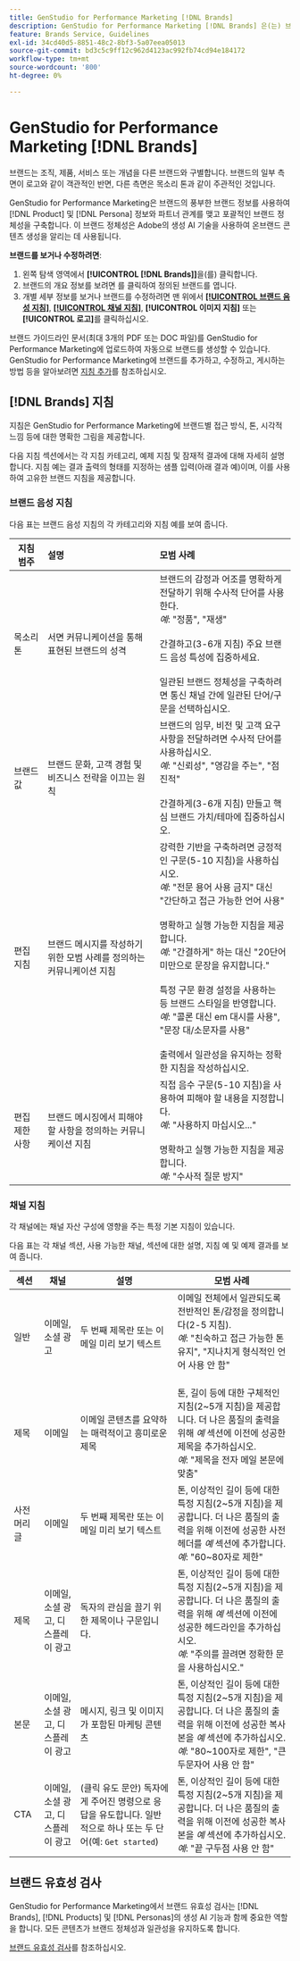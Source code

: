 ```yaml
---
title: GenStudio for Performance Marketing [!DNL Brands]
description: GenStudio for Performance Marketing [!DNL Brands] 은(는) 브랜드 에셋(마케팅 카피, 이미지, 경험 등)의 포괄적인 컬렉션으로, 브랜드 중심의 콘텐츠 생성을 알리는 역할을 합니다.
feature: Brands Service, Guidelines
exl-id: 34cd40d5-8851-48c2-8bf3-5a07eea05013
source-git-commit: bd3c5c9ff12c962d4123ac992fb74cd94e184172
workflow-type: tm+mt
source-wordcount: '800'
ht-degree: 0%

---
```


# GenStudio for Performance Marketing [!DNL Brands]

브랜드는 조직, 제품, 서비스 또는 개념을 다른 브랜드와 구별합니다. 브랜드의 일부 측면이 로고와 같이 객관적인 반면, 다른 측면은 목소리 톤과 같이 주관적인 것입니다.

GenStudio for Performance Marketing은 브랜드의 풍부한 브랜드 정보를 사용하여 [!DNL Product] 및 [!DNL Persona] 정보와 파트너 관계를 맺고 포괄적인 브랜드 정체성을 구축합니다. 이 브랜드 정체성은 Adobe의 생성 AI 기술을 사용하여 온브랜드 콘텐츠 생성을 알리는 데 사용됩니다.

**브랜드를 보거나 수정하려면**:

1. 왼쪽 탐색 영역에서 **[!UICONTROL [!DNL Brands]]**&#x200B;을(를) 클릭합니다.
1. 브랜드의 개요 정보를 보려면 를 클릭하여 정의된 브랜드를 엽니다.
1. 개별 세부 정보를 보거나 브랜드를 수정하려면 맨 위에서 [**[!UICONTROL 브랜드 음성 지침]**](#brand-voice-guidelines), [**[!UICONTROL 채널 지침]**](#channel-guidelines), **[!UICONTROL 이미지 지침]** 또는 **[!UICONTROL 로고]**&#x200B;를 클릭하십시오.

브랜드 가이드라인 문서(최대 3개의 PDF 또는 DOC 파일)를 GenStudio for Performance Marketing에 업로드하여 자동으로 브랜드를 생성할 수 있습니다. GenStudio for Performance Marketing에 브랜드를 추가하고, 수정하고, 게시하는 방법 등을 알아보려면 [지침 추가](add-guidelines.md)를 참조하십시오.

## [!DNL Brands] 지침

지침은 GenStudio for Performance Marketing에 브랜드별 접근 방식, 톤, 시각적 느낌 등에 대한 명확한 그림을 제공합니다.

다음 지침 섹션에서는 각 지침 카테고리, 예제 지침 및 잠재적 결과에 대해 자세히 설명합니다. 지침 예는 결과 출력의 형태를 지정하는 샘플 입력(아래 결과 예)이며, 이를 사용하여 고유한 브랜드 지침을 제공합니다.

### 브랜드 음성 지침

다음 표는 브랜드 음성 지침의 각 카테고리와 지침 예를 보여 줍니다.

| 지침 범주 | 설명 | 모범 사례 |
| ------------------| :---------- | :---------- |
| 목소리 톤 | 서면 커뮤니케이션을 통해 표현된 브랜드의 성격 | 브랜드의 감정과 어조를 명확하게 전달하기 위해 수사적 단어를 사용한다. <br>_예_: &quot;정품&quot;, &quot;재생&quot;<br><br>간결하고(3-6개 지침) 주요 브랜드 음성 특성에 집중하세요.<br><br>일관된 브랜드 정체성을 구축하려면 통신 채널 간에 일관된 단어/구문을 선택하십시오. |
| 브랜드 값 | 브랜드 문화, 고객 경험 및 비즈니스 전략을 이끄는 원칙 | 브랜드의 임무, 비전 및 고객 요구 사항을 전달하려면 수사적 단어를 사용하십시오. <br>_예_: &quot;신뢰성&quot;, &quot;영감을 주는&quot;, &quot;점진적&quot;<br><br>간결하게(3-6개 지침) 만들고 핵심 브랜드 가치/테마에 집중하십시오. |
| 편집 지침 | 브랜드 메시지를 작성하기 위한 모범 사례를 정의하는 커뮤니케이션 지침 | 강력한 기반을 구축하려면 긍정적인 구문(5-10 지침)을 사용하십시오.<br>_예_: &quot;전문 용어 사용 금지&quot; 대신 &quot;간단하고 접근 가능한 언어 사용&quot;<br><br>명확하고 실행 가능한 지침을 제공합니다. <br>_예_: &quot;간결하게&quot; 하는 대신 &quot;20단어 미만으로 문장을 유지합니다.&quot;<br><br>특정 구문 환경 설정을 사용하는 등 브랜드 스타일을 반영합니다. <br>_예_: &quot;콜론 대신 em 대시를 사용&quot;, &quot;문장 대/소문자를 사용&quot;<br><br>출력에서 일관성을 유지하는 정확한 지침을 작성하십시오. |
| 편집 제한 사항 | 브랜드 메시징에서 피해야 할 사항을 정의하는 커뮤니케이션 지침 | 직접 음수 구문(5-10 지침)을 사용하여 피해야 할 내용을 지정합니다. <br>_예_: &quot;사용하지 마십시오...&quot;<br><br>명확하고 실행 가능한 지침을 제공합니다. <br>_예_: &quot;수사적 질문 방지&quot; |

### 채널 지침

각 채널에는 채널 자산 구성에 영향을 주는 특정 기본 지침이 있습니다.

다음 표는 각 채널 섹션, 사용 가능한 채널, 섹션에 대한 설명, 지침 예 및 예제 결과를 보여 줍니다.

| 섹션 | 채널 | 설명 | 모범 사례 |
| ------------------| --------- | --------- | -------- |
| 일반 | 이메일, 소셜 광고 | 두 번째 제목란 또는 이메일 미리 보기 텍스트 | 이메일 전체에서 일관되도록 전반적인 톤/감정을 정의합니다(2-5 지침).<br>_예_: &quot;친숙하고 접근 가능한 톤 유지&quot;, &quot;지나치게 형식적인 언어 사용 안 함&quot;<br><br> |
| 제목 | 이메일 | 이메일 콘텐츠를 요약하는 매력적이고 흥미로운 제목 | 톤, 길이 등에 대한 구체적인 지침(2~5개 지침)을 제공합니다. 더 나은 품질의 출력을 위해 _예_ 섹션에 이전에 성공한 제목을 추가하십시오.<br>_예_: &quot;제목을 전자 메일 본문에 맞춤&quot; |
| 사전 머리글 | 이메일 | 두 번째 제목란 또는 이메일 미리 보기 텍스트 | 톤, 이상적인 길이 등에 대한 특정 지침(2~5개 지침)을 제공합니다. 더 나은 품질의 출력을 위해 이전에 성공한 사전 헤더를 _예_ 섹션에 추가합니다.<br>_예_: &quot;60~80자로 제한&quot; |
| 제목 | 이메일, 소셜 광고, 디스플레이 광고 | 독자의 관심을 끌기 위한 제목이나 구문입니다. | 톤, 이상적인 길이 등에 대한 특정 지침(2~5개 지침)을 제공합니다. 더 나은 품질의 출력을 위해 _예_ 섹션에 이전에 성공한 헤드라인을 추가하십시오.<br>_예_: &quot;주의를 끌려면 정확한 문을 사용하십시오.&quot; |
| 본문 | 이메일, 소셜 광고, 디스플레이 광고 | 메시지, 링크 및 이미지가 포함된 마케팅 콘텐츠 | 톤, 이상적인 길이 등에 대한 특정 지침(2~5개 지침)을 제공합니다. 더 나은 품질의 출력을 위해 이전에 성공한 복사본을 _예_ 섹션에 추가하십시오.<br>_예_: &quot;80~100자로 제한&quot;, &quot;큰 두문자어 사용 안 함&quot; |
| CTA | 이메일, 소셜 광고, 디스플레이 광고 | (클릭 유도 문안) 독자에게 주어진 명령으로 응답을 유도합니다. 일반적으로 하나 또는 두 단어(예: `Get started`) | 톤, 이상적인 길이 등에 대한 특정 지침(2~5개 지침)을 제공합니다. 더 나은 품질의 출력을 위해 이전에 성공한 복사본을 _예_ 섹션에 추가하십시오.<br>_예_: &quot;끝 구두점 사용 안 함&quot; |

<!-- Not in M2.1 // ### Image guidelines

Images have certain inherent guidelines that influence image composition.

The following table shows each category of image guideline, description of the category, and example guideline entries.

You can create your own categories, like Photos, Product, or Illustration imagery, and provide detailed guidelines for each category.

| Guideline category    | Description | Guideline examples |
| ------------------ | :---------- | -------- |
|Composition    | Define objects, focal point, position, aspect ratio, framing, and depth-of-field | `Ensure images are visually punchy, Avoid dull colors/shading` |
| Background     | Set the stage by describing layouts, location, places | `Should be friendly and action-oriented` |
| Restrictions   | List requirements or avoidances | `Avoid political imagery or topics, Avoid black and gray imagery, Avoid images displaying extreme strife or stress` |
| Color and tone | Specify color or color theme, palette, color interpretation and accessibility | `Use bright and bold color palette, Ensure high contrast` |
| Lighting   | Describe how highlights and shadows affect different objects| `Use natural light, Avoid using shadows` |

![Image guidelines in GenStudio for Performance Marketing](/help/assets/image-guidelines.png){width="650" zoomable="yes"} 

### Logos

Add logos to your brand in the **[!UICONTROL Logos]** tab.

![Logo guidelines in GenStudio for Performance Marketing](/help/assets/logos.png){width="650" zoomable="yes"} -->

## 브랜드 유효성 검사

GenStudio for Performance Marketing에서 브랜드 유효성 검사는 [!DNL Brands], [!DNL Products] 및 [!DNL Personas]의 생성 AI 기능과 함께 중요한 역할을 합니다. 모든 콘텐츠가 브랜드 정체성과 일관성을 유지하도록 합니다.

[브랜드 유효성 검사](/help/user-guide/guidelines/brand-validation.md)를 참조하십시오.
